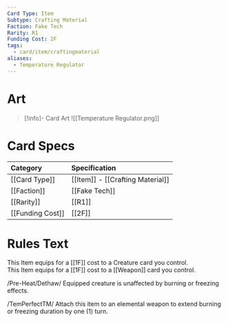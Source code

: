 ```yaml
---
Card Type: Item
Subtype: Crafting Material
Faction: Fake Tech
Rarity: R1
Funding Cost: 2F
tags:
  - card/item/craftingmaterial
aliases:
  - Temperature Regulator
---
```

# Art

> [!info]- Card Art
> ![[Temperature Regulator.png]]

# Card Specs

| Category | Specification| 
| :--- | :--- |
| [[Card Type]] | [[Item]] - [[Crafting Material]] |  
| [[Faction]] | [[Fake Tech]] |  
| [[Rarity]] | [[R1]] | 
| [[Funding Cost]] | [[2F]] |  

# Rules Text  

This Item equips for a [[1F]] cost to a Creature card you control.  
This Item equips for a [[1F]] cost to a [[Weapon]] card you control.  

/Pre-Heat/Dethaw/ Equipped creature is unaffected by burning or freezing effects.  

/TemPerfectTM/ Attach this item to an elemental weapon to extend burning or freezing duration by one (1) turn.  


